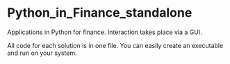 # Python_in_Finance_standalone

Applications in Python for finance. Interaction takes place via a GUI.

All code for each solution is in one file. You can easily create an executable and run on your system.
